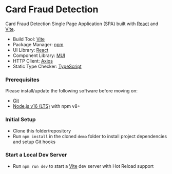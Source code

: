 # Card Fraud Detection

Card Fraud Detection Single Page Application (SPA) built with [React](https://reactjs.org/) and [Vite](https://vitejs.dev/).

- Build Tool: [Vite](https://vitejs.dev/)
- Package Manager: [npm](https://www.npmjs.com/)
- UI Library: [React](https://reactjs.org/)
- Component Library: [MUI](https://mui.com/)
- HTTP Client: [Axios](https://github.com/axios/axios)
- Static Type Checker: [TypeScript](https://www.typescriptlang.org/)

### Prerequisites

Please install/update the following software before moving on:

- [Git](https://git-scm.com/)
- [Node.js v16 (LTS)](https://nodejs.org/) with npm v8+

### Initial Setup

- Clone this folder/repository
- Run `npm install` in the cloned `demo` folder to install project dependencies and setup Git hooks

### Start a Local Dev Server

- Run `npm run dev` to start a [Vite](https://vitejs.dev/) dev server with Hot Reload support
